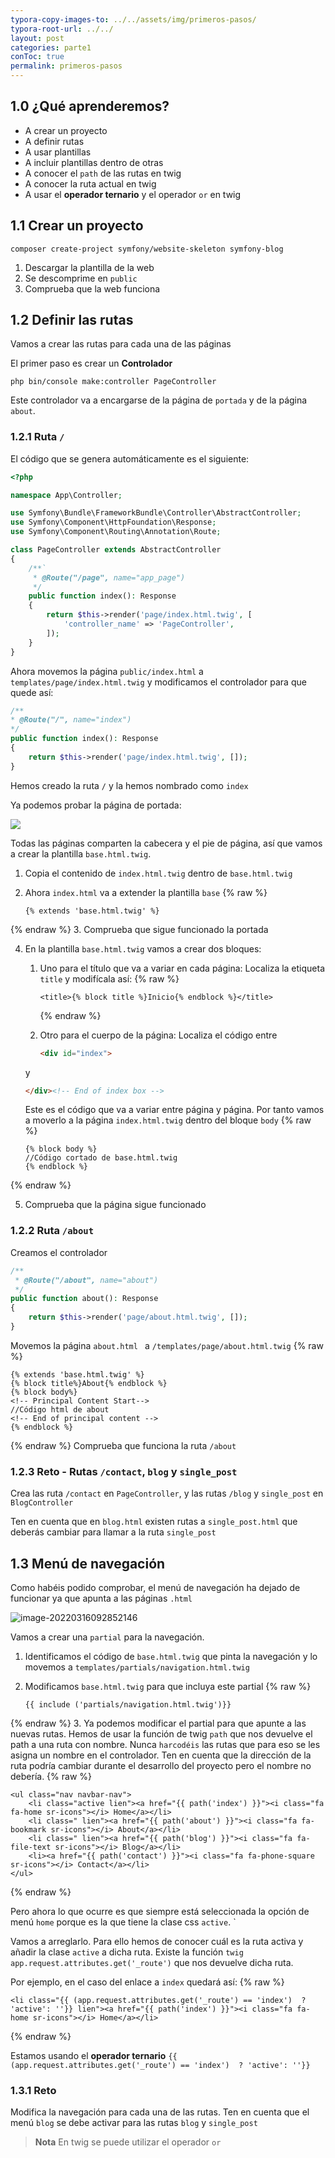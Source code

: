 ```yaml
---
typora-copy-images-to: ../../assets/img/primeros-pasos/
typora-root-url: ../../
layout: post
categories: parte1
conToc: true
permalink: primeros-pasos
---
```


## 1.0 ¿Qué aprenderemos?

* A crear un proyecto
* A definir rutas
* A usar plantillas
* A incluir plantillas dentro de otras
* A conocer el `path` de las rutas en twig
* A conocer la ruta actual en twig
* A usar el **operador ternario** y el operador `or` en twig

## 1.1 Crear un proyecto

```
composer create-project symfony/website-skeleton symfony-blog
```

1. Descargar la plantilla de la web
2. Se descomprime en `public` 
3. Comprueba que la web funciona

## 1.2 Definir las rutas

Vamos a crear las rutas para cada una de las páginas

El primer paso es crear un **Controlador**

```
php bin/console make:controller PageController
```

Este controlador va a encargarse de la página de `portada` y de la página `about`. 

### 1.2.1 Ruta `/`

El código que se genera automáticamente es el siguiente:

```php
<?php

namespace App\Controller;

use Symfony\Bundle\FrameworkBundle\Controller\AbstractController;
use Symfony\Component\HttpFoundation\Response;
use Symfony\Component\Routing\Annotation\Route;

class PageController extends AbstractController
{
    /**`
     * @Route("/page", name="app_page")
     */
    public function index(): Response
    {
        return $this->render('page/index.html.twig', [
            'controller_name' => 'PageController',
        ]);
    }
} 
```

Ahora movemos la página `public/index.html` a `templates/page/index.html.twig` y modificamos el controlador para que quede así:

```php
/**
* @Route("/", name="index")
*/
public function index(): Response
{
	return $this->render('page/index.html.twig', []);
}
```

Hemos creado la ruta `/` y la hemos nombrado como `index`

Ya podemos probar la página de portada:

![](/symfony-blog-teoria/assets/img/primeros-pasos/image-20220316084436890.png)

Todas las páginas comparten la cabecera y el pie de página, así que vamos a crear la plantilla `base.html.twig`.

1. Copia el contenido de `index.html.twig` dentro de `base.html.twig`

2. Ahora `index.html` va a extender la plantilla `base`
{% raw %}
   ```twig
   {% extends 'base.html.twig' %}
   ```
{% endraw %}
3. Comprueba que sigue funcionado la portada

4. En la plantilla `base.html.twig` vamos a crear dos bloques:

   1. Uno para el título que va a variar en cada página:
      Localiza la etiqueta `title` y modifícala así:
   {% raw %}
      
      ```twig
      <title>{% block title %}Inicio{% endblock %}</title>
      ```
      {% endraw %}
   2. Otro para el cuerpo de la página:
   Localiza el código entre
   
      ```html
      <div id="index">
      ```
   y 
      ```html
      </div><!-- End of index box -->
      ```
   Este es el código que va a variar entre página y página. Por tanto vamos a moverlo a la página `index.html.twig` dentro del bloque `body`
{% raw %}
   
      ```twig
      {% block body %}
      //Código cortado de base.html.twig
      {% endblock %}
      ```
{% endraw %}

5. Comprueba que la página sigue funcionado

### 1.2.2 Ruta `/about` 

Creamos el controlador 

```php
/**
 * @Route("/about", name="about")
 */
public function about(): Response
{
    return $this->render('page/about.html.twig', []);
}
```

Movemos la página `about.html ` a `/templates/page/about.html.twig`
{% raw %}

```twig
{% extends 'base.html.twig' %}
{% block title%}About{% endblock %}
{% block body%}
<!-- Principal Content Start-->
//Código html de about
<!-- End of principal content -->
{% endblock %}
```

{% endraw %}
Comprueba que funciona la ruta `/about`

### 1.2.3 Reto - Rutas `/contact`, `blog` y `single_post`

Crea las ruta `/contact` en `PageController`, y las rutas  `/blog` y `single_post` en `BlogController`

Ten en cuenta que en `blog.html` existen rutas a `single_post.html` que deberás cambiar para llamar a la ruta `single_post`

 ## 1.3 Menú de navegación

Como habéis podido comprobar, el menú de navegación ha dejado de funcionar ya que apunta a las páginas `.html`

![image-20220316092852146](/symfony-blog-teoria/assets/img/primeros-pasos/image-20220316092852146.png)

Vamos a crear una `partial` para la navegación. 

1. Identificamos el código de `base.html.twig` que pinta la navegación y lo movemos a `templates/partials/navigation.html.twig`

2. Modificamos `base.html.twig` para que incluya este partial
{% raw %}
   
   ```twig
   {{ include ('partials/navigation.html.twig')}}
   ```
{% endraw %}
3. Ya podemos modificar el partial para que apunte a las nuevas rutas. Hemos de usar la función de twig `path` que nos devuelve el path a una ruta con nombre. Nunca `harcodéis` las rutas que para eso se les asigna un nombre en el controlador. Ten en cuenta que la dirección de la ruta podría cambiar durante el desarrollo del proyecto pero el nombre no debería.
{% raw %}
   
   ```twig
   <ul class="nav navbar-nav">
       <li class="active lien"><a href="{{ path('index') }}"><i class="fa fa-home sr-icons"></i> Home</a></li>
       <li class=" lien"><a href="{{ path('about') }}"><i class="fa fa-bookmark sr-icons"></i> About</a></li>
       <li class=" lien"><a href="{{ path('blog') }}"><i class="fa fa-file-text sr-icons"></i> Blog</a></li>
       <li><a href="{{ path('contact') }}"><i class="fa fa-phone-square sr-icons"></i> Contact</a></li>
   </ul>
   ```
{% endraw %}

   Pero ahora lo que ocurre es que siempre está seleccionada la opción de menú `home` porque es la que tiene la clase css `active`. `


Vamos a arreglarlo. Para ello hemos de conocer cuál es la ruta activa y añadir la clase `active` a dicha ruta. Existe la función `twig` `app.request.attributes.get('_route')` que nos devuelve dicha ruta. 

Por ejemplo, en el caso del enlace a `index` quedará así:
{% raw %}

   ```twig
<li class="{{ (app.request.attributes.get('_route') == 'index')  ? 'active': ''}} lien"><a href="{{ path('index') }}"><i class="fa fa-home sr-icons"></i> Home</a></li>
   ```

{% endraw %} 

Estamos usando el **operador ternario** `{{ (app.request.attributes.get('_route') == 'index')  ? 'active': ''}}`

### 1.3.1 Reto 

   Modifica la navegación para cada una de las rutas. Ten en cuenta que el menú `blog` se debe activar para las rutas `blog` y `single_post`

   > **Nota** En twig se puede utilizar el operador `or`

